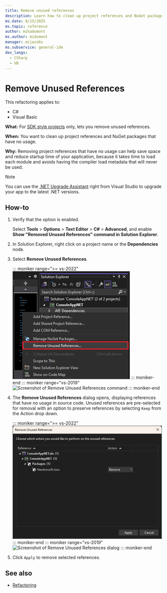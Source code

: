 ```yaml
---
title: Remove unused references
description: Learn how to clean up project references and NuGet packages that have no usage with the new Remove Unused References command.
ms.date: 8/15/2025
ms.topic: reference
author: mikadumont
ms.author: midumont
manager: mijacobs
ms.subservice: general-ide
dev_langs:
  - CSharp
  - VB
---
```

# Remove Unused References

This refactoring applies to:

- C#
- Visual Basic

**What:** For [SDK style projects](../../msbuild/how-to-use-project-sdk.md) only, lets you remove unused references.

**When:** You want to clean up project references and NuGet packages that have no usage.

**Why:** Removing project references that have no usage can help save space and reduce startup time of your application, because it takes time to load each module and avoids having the compiler load metadata that will never be used.

> [!NOTE]
> You can use the [.NET Upgrade Assistant](https://dotnet.microsoft.com/platform/upgrade-assistant) right from Visual Studio to upgrade your app to the latest .NET versions.

## How-to

1. Verify that the option is enabled.

   Select **Tools** > **Options** > **Text Editor** > **C#** > **Advanced**, and enable **Show "Removed Unused References" command in Solution Explorer**.

1. In Solution Explorer, right click on a project name or the **Dependencies** node.

1. Select **Remove Unused References**.

   ::: moniker range=">= vs-2022"
   ![Screenshot of Remove Unused References command](media/vs-2022/remove-unused-references-command.png)
   ::: moniker-end
   ::: moniker range="vs-2019"
   ![Screenshot of Remove Unused References command](media/remove-unused-references-command.png)
   ::: moniker-end

1. The **Remove Unused References** dialog opens, displaying references that have no usage in source code. Unused references are pre-selected for removal with an option to preserve references by selecting `Keep` from the Action drop down.

   ::: moniker range=">= vs-2022"
   ![Screenshot of Remove Unused References dialog](media/vs-2022/remove-unused-references-dialog.png)
   ::: moniker-end
   ::: moniker range="vs-2019"
   ![Screenshot of Remove Unused References dialog](media/remove-unused-references-dialog.png)
   ::: moniker-end

1. Click `Apply` to remove selected references.

## See also

- [Refactoring](../refactoring-in-visual-studio.md)